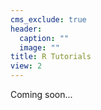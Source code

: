 ```yaml
---
cms_exclude: true
header:
  caption: ""
  image: ""
title: R Tutorials
view: 2
---
```


Coming soon...
